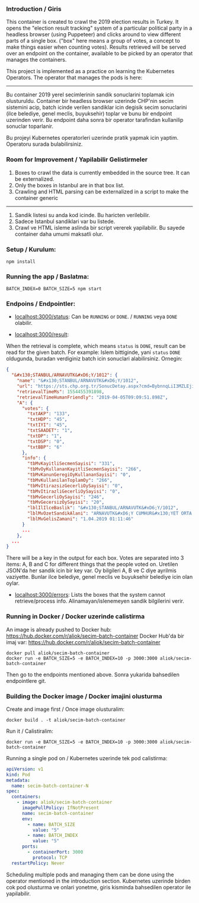 ### Introduction / Giris

This container is created to crawl the 2019 election results in Turkey. It opens the "election result tracking" system of a particular political party
in a headless browser (using Puppeteer) and clicks around to view different parts of a single box. ("box" here means a group of votes, a concept to make things easier when counting votes).
Results retrieved will be served over an endpoint on the container, available to be picked by an operator that manages the containers.

This project is implemented as a practice on learning the Kubernetes Operators. The operator that manages the pods is here: 

------

Bu container 2019 yerel secimlerinin sandik sonuclarini toplamak icin olusturuldu. Container bir headless browser uzerinde CHP'nin secim sistemini acip, batch icinde verilen sandiklar icin
degisik secim sonuclarini (ilce belediye, genel meclis, buyuksehir) toplar ve bunu bir endpoint uzerinden verir. Bu endpoint daha sonra bir operator tarafindan kullanilip sonuclar toparlanir.

Bu projeyi Kubernetes operatorleri uzerinde pratik yapmak icin yaptim. Operatoru surada bulabilirsiniz.

### Room for Improvement / Yapilabilir Gelistirmeler

1. Boxes to crawl the data is currently embedded in the source tree. It can be externalized.
2. Only the boxes in Istanbul are in that box list.
3. Crawling and HTML parsing can be externalized in a script to make the container generic

------

1. Sandik listesi su anda kod icinde. Bu haricten verilebilir.
2. Sadece Istanbul sandiklari var bu listede.
3. Crawl ve HTML isleme aslinda bir script vererek yapilabilir. Bu sayede container daha umumi maksatli olur.

### Setup / Kurulum:

```
npm install
```

### Running the app / Baslatma:

```
BATCH_INDEX=0 BATCH_SIZE=5 npm start
```

### Endpoins / Endpointler:

- <localhost:3000/status>: Can be `RUNNING` or `DONE`. / `RUNNING` veya `DONE` olabilir.

- <localhost:3000/result>: 

When the retrieval is complete, which means `status` is `DONE`, result can be read for the given batch. For example:
Islem bittiginde, yani `status` `DONE` oldugunda, buradan verdiginiz batch icin sonuclari alabilirsiniz. Ornegin:

```json
{
  "&#x130;STANBUL/ARNAVUTK&#xD6;Y/1012": {
    "name": "&#x130;STANBUL/ARNAVUTK&#xD6;Y/1012",
    "url": "https://sts.chp.org.tr/SonucDetay.aspx?cmd=BybnnqLiI3MZLEjiuK+rDQ%3d%3d",
    "retrievalTimeMs": 1554455391898,
    "retrievalTimeHumanFriendly": "2019-04-05T09:09:51.898Z",
    "A": {
      "votes": {
        "txtAKP": "133",
        "txtHDP": "45",
        "txtIYI": "45",
        "txtSAADET": "1",
        "txtDP": "1",
        "txtDSP": "0",
        "txtBBP": "6"
      },
      "info": {
        "tbMvKayitliSecmenSayisi": "331",
        "tbMvOyKullananKayitliSecmenSayisi": "266",
        "tbMvKanunGeregiOyKullananSayisi": "0",
        "tbMvKullanilanToplamOy": "266",
        "tbMvItirazsizGecerliOySayisi": "0",
        "tbMvItirazliGecerliOySayisi": "0",
        "tbMvGecerliOySayisi": "246",
        "tbMvGecersizOySayisi": "20",
        "lblIlIlceBaslik": "&#x130;STANBUL/ARNAVUTK&#xD6;Y/1012",
        "lblMvOzetSandikAlani": "ARNAVUTK&#xD6;Y CUMHUR&#x130;YET ORTA OKULU",
        "lblMvGelisZamani": "1.04.2019 01:11:46"
      }
      ...
    },
  ... 
}
```

There will be a key in the output for each box. Votes are separated into 3 items: A, B and C for different things that the people voted on.
Uretilen JSON'da her sandik icin bir key var. Oy bilgileri A, B ve C diye ayrilmis vaziyette. Bunlar ilce belediye, genel meclis ve buyuksehir belediye icin olan oylar. 

- <localhost:3000/errors>: Lists the boxes that the system cannot retrieve/process info. Alinamayan/islenemeyen sandik bilgilerini verir.

### Running in Docker / Docker uzerinde calistirma

An image is already pushed to Docker hub: https://hub.docker.com/r/aliok/secim-batch-container
Docker Hub'da bir imaj var: https://hub.docker.com/r/aliok/secim-batch-container

```
docker pull aliok/secim-batch-container
docker run -e BATCH_SIZE=5 -e BATCH_INDEX=10 -p 3000:3000 aliok/secim-batch-container
```

Then go to the endpoints mentioned above.
Sonra yukarida bahsedilen endpointlere git.

### Building the Docker image / Docker imajini olusturma

Create and image first / Once image olusturalim:

```
docker build . -t aliok/secim-batch-container
```

Run it / Calistiralim:

```
docker run -e BATCH_SIZE=5 -e BATCH_INDEX=10 -p 3000:3000 aliok/secim-batch-container
```

Running a single pod on / Kubernetes uzerinde tek pod calistirma:

```yaml
apiVersion: v1
kind: Pod
metadata:
  name: secim-batch-container-N
spec:
  containers:
    - image: aliok/secim-batch-container
      imagePullPolicy: IfNotPresent
      name: secim-batch-container
      env:
        - name: BATCH_SIZE
          value: "5"
        - name: BATCH_INDEX
          value: "5"
      ports:
        - containerPort: 3000
          protocol: TCP
  restartPolicy: Never
```

Scheduling multiple pods and managing them can be done using the operator mentioned in the introduction section.
Kubernetes uzerinde birden cok pod olusturma ve onlari yonetme, giris kisminda bahsedilen operator ile yapilabilir.
